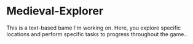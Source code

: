 # Medieval-Explorer
This is a text-based bame I'm working on. Here, you explore specific locations and perform specific tasks to progress throughout the game..
